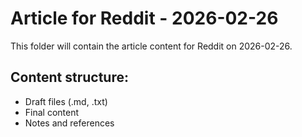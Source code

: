 # Article for Reddit - 2026-02-26

This folder will contain the article content for Reddit on 2026-02-26.

## Content structure:
- Draft files (.md, .txt)
- Final content
- Notes and references
